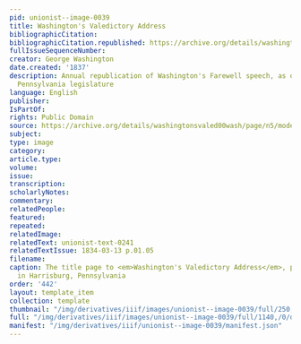 ```yaml
---
pid: unionist--image-0039
title: Washington's Valedictory Address
bibliographicCitation: 
bibliographicCitation.republished: https://archive.org/details/washingtonsvaled00wash/page/n5/mode/2up
fullIssueSequenceNumber: 
creator: George Washington
date.created: '1837'
description: Annual republication of Washington's Farewell speech, as ordered by the
  Pennsylvania legislature
language: English
publisher: 
IsPartOf: 
rights: Public Domain
source: https://archive.org/details/washingtonsvaled00wash/page/n5/mode/2up
subject: 
type: image
category: 
article.type: 
volume: 
issue: 
transcription: 
scholarlyNotes: 
commentary: 
relatedPeople: 
featured: 
repeated: 
relatedImage: 
relatedText: unionist-text-0241
relatedTextIssue: 1834-03-13 p.01.05
filename: 
caption: The title page to <em>Washington's Valedictory Address</em>, published annually
  in Harrisburg, Pennsylvania
order: '442'
layout: template_item
collection: template
thumbnail: "/img/derivatives/iiif/images/unionist--image-0039/full/250,/0/default.jpg"
full: "/img/derivatives/iiif/images/unionist--image-0039/full/1140,/0/default.jpg"
manifest: "/img/derivatives/iiif/unionist--image-0039/manifest.json"
---
```

